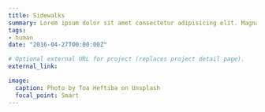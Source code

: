 ```yaml
---
title: Sidewalks
summary: Lorem ipsum dolor sit amet consectetur adipisicing elit. Magnam, eius.
tags:
- human
date: "2016-04-27T00:00:00Z"

# Optional external URL for project (replaces project detail page).
external_link: 

image:
  caption: Photo by Toa Heftiba on Unsplash
  focal_point: Smart
---
```

